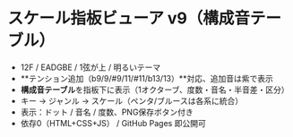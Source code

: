 # スケール指板ビューア v9（構成音テーブル）
- 12F / EADGBE / 1弦が上 / 明るいテーマ
- **テンション追加（b9/9/#9/11/#11/b13/13）**対応、追加音は紫で表示
- **構成音テーブル**を指板下に表示（1オクターブ、度数・音名・半音差・区分）
- キー → ジャンル → スケール（ペンタ/ブルースは各系に統合）
- 表示：ドット / 音名 / 度数、PNG保存ボタン付き
- 依存0（HTML+CSS+JS） / GitHub Pages 即公開可
